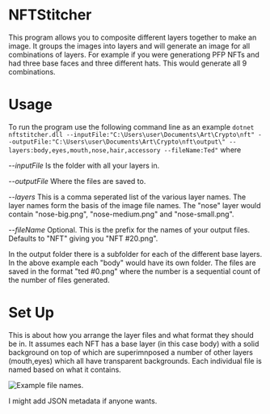 # NFTStitcher

This program allows you to composite different layers together to make an image.  It groups the images into layers and will generate an image for all combinations of layers.  For example if you were generationg PFP NFTs and had three base faces and three different hats.  This would generate all 9 combinations.

# Usage
To run the program use the following command line as an example
```dotnet nftstitcher.dll --inputFile:"C:\Users\user\Documents\Art\Crypto\nft" --outputFile:"C:\Users\user\Documents\Art\Crypto\nft\output\" --layers:body,eyes,mouth,nose,hair,accessory --fileName:Ted"```
where

*--inputFile* Is the folder with all your layers in.

*--outputFile*  Where the files are saved to.

*--layers* This is a comma seperated list of the various layer names.  The layer names form the basis of the image file names.  The "nose" layer would contain "nose-big.png", "nose-medium.png" and "nose-small.png".

*--fileName* Optional.  This is the prefix for the names of your output files.  Defaults to "NFT" giving you "NFT #20.png".

In the output folder there is a subfolder for each of the different base layers.  In the above example each "body" would have its own folder.  The files are saved in the format "ted #0.png" where the number is a sequential count of the number of files generated.

# Set Up
This is about how you arrange the layer files and what format they should be in.  It assumes each NFT has a base layer (in this case body) with a solid background on top of which are superimnposed a number of other layers (mouth,eyes) which all have transparent backgrounds.  Each individual file is named based on what it contains.  

![Example file names.](FileNameExamples.png)

I might add JSON metadata if anyone wants.
